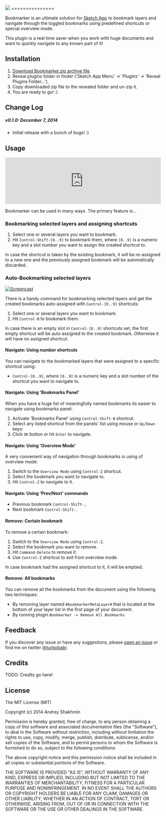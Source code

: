 <img src="https://raw.githubusercontent.com/turbobabr/Bookmarker/gh-pages/docs/bookmarker_github_hero.png">
===============

Bookmarker is an ultimate solution for [Sketch App](http://bohemiancoding.com/sketch/) to bookmark layers and navigate through the toggled bookmarks using predefined shortcuts or special overview mode.

This plugin is a real time saver when you work with huge documents and want to quickly navigate to any known part of it!

## Installation

1. [Download Bookmarker.zip archive file]().
2. Reveal plugins folder in finder ('Sketch App Menu' -> 'Plugins' -> 'Reveal Plugins Folder...').
3. Copy downloaded zip file to the revealed folder and un-zip it.
4. You are ready to go! :)

## Change Log

##### v0.1.0: December 7, 2014

- Initial release with a bunch of bugs! :)

## Usage

<iframe name='quickcast' src='http://quick.as/embed/mqegfqy2' scrolling='no' frameborder='0' width='100%' allowfullscreen></iframe><script src='http://quick.as/embed/script/1.63'></script>

Bookmarker can be used in many ways. The primary feature is...

### Bookmarking selected layers and assigning shortcuts

1. Select one or several layers you want to bookmark.
2. Hit `Control-Shift-[0..9]` to bookmark them, where `[0..9]` is a numeric key and a slot number you want to assign the created shortcut to.

In case the shortcut is taken by the existing bookmark, it will be re-assigned to a new one and the previously assigned bookmark will be automatically discarded.

### Auto-Bookmarking selected layers

[![Screencast](https://raw.githubusercontent.com/turbobabr/Bookmarker/gh-pages/docs/screencast_placeholder.png)](http://google.com)

There is a handy command for bookmarking selected layers and get the created bookmarks auto-assigned with `Control-[0..9]` shortcuts:

1. Select one or several layers you want to bookmark.
2. Hit `Control-B` to bookmark them.

In case there is an empty slot in `Control-[0..9]` shortcuts set, the first empty shortcut will be auto assigned to the created bookmark. Otherwise it will have no assigned shortcut.

#### Navigate: Using number shortcuts

You can navigate to the bookmarked layers that were assigned to a specific shortcut using:
- `Control-[0..9]`, where `[0..9]` is a numeric key and a slot number of the shortcut you want to navigate to.

#### Navigate: Using 'Bookmarks Panel'

When you have a huge list of meaningfully named bookmarks its easier to navigate using bookmarks panel:

1. Activate 'Bookmarks Panel' using `Control-Shift-B` shortcut.
2. Select any listed shortcut from the panels' list using mouse or `Up/Down` keys:
3. Click `OK` button or hit `Enter` to navigate.

#### Navigate: Using 'Overview Mode'

A very convenient way of navigation through bookmarks is using of overview mode:

1. Switch to the `Overview Mode` using `Control-Z` shortcut.
2. Select the bookmark you want to navigate to.
3. Hit `Control-Z` to navigate to it.

#### Navigate: Using 'Prev/Next' commands

- Previous bookmark `Control-Shift-,`
- Next bookmark `Control-Shift-.`

#### Remove: Certain bookmark

To remove a certain bookmark:

1. Switch to the `Overview Mode` using `Control-Z`.
2. Select the bookmark you want to remove.
3. Hit `Command-Delete` to remove it.
4. Use `Control-Z` shortcut to exit from overview mode.

In case bookmark had the assigned shortcut to it, it will be emptied.

#### Remove: All bookmarks

You can remove all the bookmarks from the document using the following two techniques:
- By removing layer named `#bookmarkerMetaLayer#` that is located at the bottom of your layer list in the first page of your document.
- By running plugin `Bookmarker -> Remove All Bookmarks`

## Feedback

If you discover any issue or have any suggestions, please [open an issue](https://github.com/turbobabr/bookmarker/issues) or find me on twitter [@turbobabr](http://twitter.com/turbobabr).

## Credits

TODO: Credits go here!


## License

The MIT License (MIT)

Copyright (c) 2014 Andrey Shakhmin

Permission is hereby granted, free of charge, to any person obtaining a copy of this software and associated documentation files (the "Software"), to deal in the Software without restriction, including without limitation the rights to use, copy, modify, merge, publish, distribute, sublicense, and/or sell copies of the Software, and to permit persons to whom the Software is furnished to do so, subject to the following conditions:

The above copyright notice and this permission notice shall be included in all copies or substantial portions of the Software.

THE SOFTWARE IS PROVIDED "AS IS", WITHOUT WARRANTY OF ANY KIND, EXPRESS OR IMPLIED, INCLUDING BUT NOT LIMITED TO THE WARRANTIES OF MERCHANTABILITY, FITNESS FOR A PARTICULAR PURPOSE AND NONINFRINGEMENT. IN NO EVENT SHALL THE AUTHORS OR COPYRIGHT HOLDERS BE LIABLE FOR ANY CLAIM, DAMAGES OR OTHER LIABILITY, WHETHER IN AN ACTION OF CONTRACT, TORT OR OTHERWISE, ARISING FROM, OUT OF OR IN CONNECTION WITH THE SOFTWARE OR THE USE OR OTHER DEALINGS IN THE SOFTWARE.